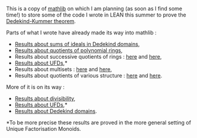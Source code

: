 This is a copy of [mathlib](https://github.com/leanprover-community/mathlib) on which I am planning (as soon as I find some time!) to store some of the code I wrote in LEAN this summer to prove the [Dedekind-Kummer theorem](https://kconrad.math.uconn.edu/blurbs/gradnumthy/dedekindf.pdf). 

Parts of what I wrote have already made its way into mathlib :
- [Results about sums of ideals in Dedekind domains](https://github.com/leanprover-community/mathlib/pull/9055), 
- [Results about quotients of polynomial rings](https://github.com/leanprover-community/mathlib/pull/9542),
- Results about successive quotients of rings : [here](https://github.com/leanprover-community/mathlib/pull/8668) and [here](https://github.com/leanprover-community/mathlib/pull/9649),
- [Results about UFDs](https://github.com/leanprover-community/mathlib/pull/9108),*
- Results about multisets : [here](https://github.com/leanprover-community/mathlib/pull/9038) and [here](https://github.com/leanprover-community/mathlib/pull/9038),
- Results about quotients of various structure : [here](https://github.com/leanprover-community/mathlib/pull/8640) and [here](https://github.com/leanprover-community/mathlib/pull/8617).

More of it is on its way :
- [Results about divisibility](https://github.com/leanprover-community/mathlib/pull/10941),
- [Results about UFDs](https://github.com/leanprover-community/mathlib/pull/9345),*
- [Results about Dedekind domains](https://github.com/leanprover-community/mathlib/pull/9345).

*To be more precise these results are proved in the more general setting of Unique Factorisation Monoids.
